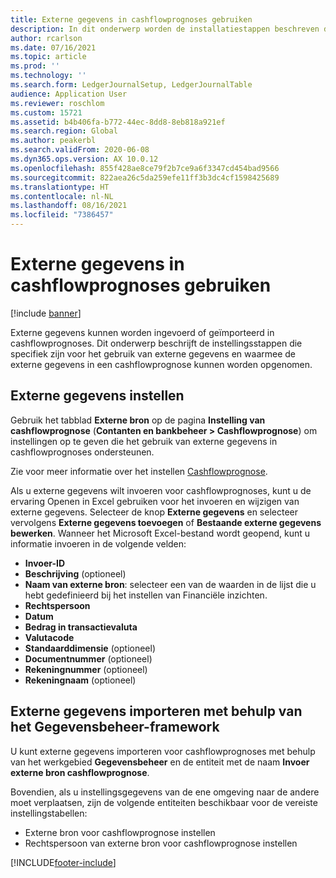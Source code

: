 ```yaml
---
title: Externe gegevens in cashflowprognoses gebruiken
description: In dit onderwerp worden de installatiestappen beschreven die u moet voltooien zodat externe gegevens kunnen worden ingevoerd of geïmporteerd in cashflowprognoses.
author: rcarlson
ms.date: 07/16/2021
ms.topic: article
ms.prod: ''
ms.technology: ''
ms.search.form: LedgerJournalSetup, LedgerJournalTable
audience: Application User
ms.reviewer: roschlom
ms.custom: 15721
ms.assetid: b4b406fa-b772-44ec-8dd8-8eb818a921ef
ms.search.region: Global
ms.author: peakerbl
ms.search.validFrom: 2020-06-08
ms.dyn365.ops.version: AX 10.0.12
ms.openlocfilehash: 855f428ae8ce79f2b7ce9a6f3347cd454bad9566
ms.sourcegitcommit: 822aea26c5da259efe11ff3b3dc4cf1598425689
ms.translationtype: HT
ms.contentlocale: nl-NL
ms.lasthandoff: 08/16/2021
ms.locfileid: "7386457"
---
```

# <a name="use-external-data-in-cash-flow-forecasts"></a>Externe gegevens in cashflowprognoses gebruiken

[!include [banner](../includes/banner.md)]

Externe gegevens kunnen worden ingevoerd of geïmporteerd in cashflowprognoses. Dit onderwerp beschrijft de instellingsstappen die specifiek zijn voor het gebruik van externe gegevens en waarmee de externe gegevens in een cashflowprognose kunnen worden opgenomen.

## <a name="external-data-setup"></a>Externe gegevens instellen

Gebruik het tabblad **Externe bron** op de pagina **Instelling van cashflowprognose** (**Contanten en bankbeheer \> Cashflowprognose**) om instellingen op te geven die het gebruik van externe gegevens in cashflowprognoses ondersteunen.

Zie voor meer informatie over het instellen [Cashflowprognose](../cash-bank-management/cash-flow-forecasting.md).

Als u externe gegevens wilt invoeren voor cashflowprognoses, kunt u de ervaring Openen in Excel gebruiken voor het invoeren en wijzigen van externe gegevens. Selecteer de knop **Externe gegevens** en selecteer vervolgens **Externe gegevens toevoegen** of **Bestaande externe gegevens bewerken**. Wanneer het Microsoft Excel-bestand wordt geopend, kunt u informatie invoeren in de volgende velden:

- **Invoer-ID**
- **Beschrijving** (optioneel)
- **Naam van externe bron**: selecteer een van de waarden in de lijst die u hebt gedefinieerd bij het instellen van Financiële inzichten.
- **Rechtspersoon**
- **Datum**
- **Bedrag in transactievaluta**
- **Valutacode**
- **Standaarddimensie** (optioneel)
- **Documentnummer** (optioneel)
- **Rekeningnummer** (optioneel)
- **Rekeningnaam** (optioneel)

## <a name="importing-external-data-by-using-the-data-management-framework"></a>Externe gegevens importeren met behulp van het Gegevensbeheer-framework

U kunt externe gegevens importeren voor cashflowprognoses met behulp van het werkgebied **Gegevensbeheer** en de entiteit met de naam **Invoer externe bron cashflowprognose**.

Bovendien, als u instellingsgegevens van de ene omgeving naar de andere moet verplaatsen, zijn de volgende entiteiten beschikbaar voor de vereiste instellingstabellen:

- Externe bron voor cashflowprognose instellen
- Rechtspersoon van externe bron voor cashflowprognose instellen

[!INCLUDE[footer-include](../../includes/footer-banner.md)]

